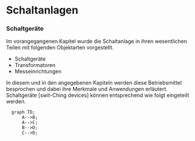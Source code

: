 <!--
author:   

email:    

version:  0.0.1

language: Deutsch

narrator: Deutsch Female

comment:  HG LF11

link:     https://cdn.jsdelivr.net/chartist.js/latest/chartist.min.css

script:   https://cdn.jsdelivr.net/chartist.js/latest/chartist.min.js

-->

# Schaltanlagen

### Schaltgeräte

Im vorangegangenen Kapitel wurde die Schaltanlage in ihren wesentlichen Teilen mit folgenden Objektarten
vorgestellt.

- Schaltgeräte
- Transformatoren
- Messeinrichtungen
  
In diesem und in den angegebenen Kapiteln werden diese Betriebsmittel besprochen und dabei ihre Merkmale und Anwendungen erläutert. Schaltgeräte [swit-Ching devices] können entsprechend wie folgt eingeteilt werden.

```mermaid
  graph TD;
      A-->B;
      A-->C;
      B-->D;
      C-->D;
```